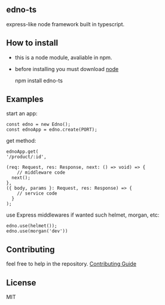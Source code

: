 ## edno-ts
express-like node framework built in typescript.

## How to install

- this is a node module, avaliable in npm.
- before installing you must download [node](https://nodejs.org/es/)


    npm install edno-ts

## Examples

start an app:

    const edno = new Edno();  
	const ednoApp = edno.create(PORT);

get method:

    ednoApp.get(  
    '/product/:id',  
  
    (req: Request, res: Response, next: () => void) => {  
        // middleware code  
	  next();  
    },  
    ({ body, params }: Request, res: Response) => {  
        // service code  
	  }	  
	);

use Express middlewares if wanted such helmet, morgan, etc:

    edno.use(helmet());  
	edno.use(morgan('dev'))

## Contributing

feel free to help in the repository.
[Contributing Guide](https://github.com/Blopaa/Edno#CONTRIBUTING.md)

## License

MIT
